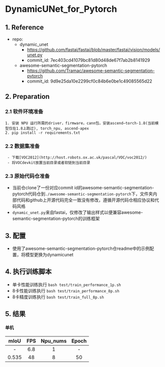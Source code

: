 # DynamicUNet_for_Pytorch

## 1. Reference
- repo: 
    -  dynamic_unet
        - https://github.com/fastai/fastai/blob/master/fastai/vision/models/unet.py
        - commit_id: 7ec403cd41079bc81d80d48de67f7ab2b8141929
    - awesome-semantic-segmentation-pytorch
        - https://github.com/Tramac/awesome-semantic-segmentation-pytorch
        - commit_id: 9d9e25da10e2299cf0c84b6e0be1c49085565d22 

## 2. Preparation
### 2.1 软件环境准备
    1. 安装 NPU 运行所需的driver，firmware，cann包，安装ascend—torch-1.8(当前模型仅在1.8上跑过), torch_npu, ascend-apex
    2. pip install -r requirements.txt

### 2.2 数据集准备
     - 下载[VOC2012](http://host.robots.ox.ac.uk/pascal/VOC/voc2012/)
     - 将VOCdevkit放置当前目录或者软链到当前目录 

### 2.3 原始代码仓准备
- 当前仓clone了一份对应commit id的awesome-semantic-segmentation-pytorch代码仓到```./awesome-semantic-segmentation-pytorch```下，文件夹内部代码和github上开源代码完全一致没有修改，遵循开源代码仓相应协议和代码风格
- ```dynamic_unet.py```来自fastai，仅修改了输出样式以便兼容awesome-semantic-segmentation-pytorch的训练框架

## 3. 配置
- 使用了awesome-semantic-segmentation-pytorch仓readme中的示例配置，将模型更换为dynamicunet
  
## 4. 执行训练脚本
- 单卡性能训练执行 `bash test/train_performance_1p.sh`
- 8卡性能训练执行 `bash test/train_performance_8p.sh`
- 8卡精度训练执行 `bash test/train_full_8p.sh`

## 5. 结果

#### 单机

| mIoU      | FPS       | Npu_nums  | Epoch       |
| :------:  | :------:  | :------:  | :------:    |
| -         | 6.8       | 1         | -           |
| 0.535     | 48        | 8         | 50          |



